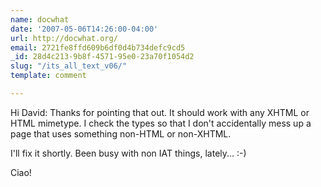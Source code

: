 ```yaml
---
name: docwhat
date: '2007-05-06T14:26:00-04:00'
url: http://docwhat.org/
email: 2721fe8ffd609b6df0d4b734defc9cd5
_id: 28d4c213-9b8f-4571-95e0-23a70f1054d2
slug: "/its_all_text_v06/"
template: comment

---
```


Hi David:
   Thanks for pointing that out.  It should work with any XHTML or HTML mimetype.  I check the types so that I don't accidentally mess up a page that uses something non-HTML or non-XHTML.

I'll fix it shortly.  Been busy with non IAT things, lately... :-)

Ciao!
